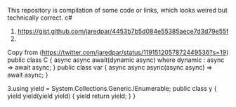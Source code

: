 This repository is compilation of some code or links, which looks weired but technically correct.
c#
1. https://gist.github.com/jaredpar/4453b7b5d084e55385aece7d3d79e55f
2. 
Copy from (https://twitter.com/jaredpar/status/1191512057872449536?s=19) 
public class C {
    async async await<dynamic>(dynamic async) 
        where dynamic : async => await async;
}
public class var {
    async async async(async async) => await async;
}

3.using yield = System.Collections.Generic.IEnumerable<object>;
public class y {
    yield yield(yield yield) { yield return yield; }
}
